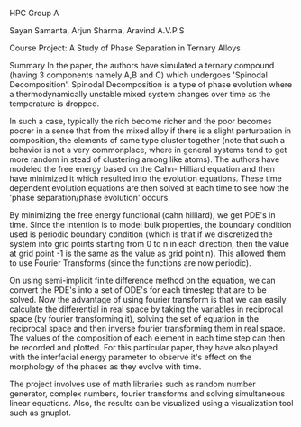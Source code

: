 HPC Group A

Sayan Samanta, Arjun Sharma, Aravind A.V.P.S

Course Project: A Study of Phase Separation in Ternary Alloys

Summary
In the paper, the authors have simulated a ternary compound (having 3 components namely A,B and C) which undergoes 'Spinodal Decomposition'. Spinodal Decomposition is a type of phase evolution where a thermodynamically unstable mixed system changes over time as the temperature is dropped. 

In such a case, typically the rich become richer and the poor becomes poorer in a sense that from the mixed alloy if there is a slight perturbation in composition, the elements of same type cluster together (note that such a behavior is not a very commonplace, where in general systems tend to get more random in stead of clustering among like atoms). The authors have modeled the free energy based on the Cahn- Hilliard equation and then have minimized it which resulted into the evolution equations. These time dependent evolution equations are then solved at each time to see how the 'phase separation/phase evolution' occurs.

By minimizing the free energy functional (cahn hilliard), we get PDE's in time. Since the intention is to model bulk properties, the boundary condition used is periodic boundary condition (which is that if we discretized the system into grid points starting from 0 to n in each direction, then the value at grid point -1 is the same as the value as grid point n). This allowed them to use Fourier Transforms (since the functions are now periodic).

On using semi-implicit finite difference method on the equation, we can convert the PDE's into a set of ODE's for each timestep that are to be solved. Now the advantage of using fourier transform is that we can easily calculate the differential in real space by taking the variables in reciprocal space (by fourier transforming it), solving the set of equation in the reciprocal space and then inverse fourier
transforming them in real space. The values of the composition of each element in each time step can then be recorded and plotted. For this particular paper, they have also played with the interfacial energy parameter to observe it's effect on the morphology of the phases as they evolve with time.

The project involves use of  math libraries such as random number generator, complex numbers, fourier transforms and solving simultaneous linear equations. Also, the results can be visualized using a visualization tool such as gnuplot.
